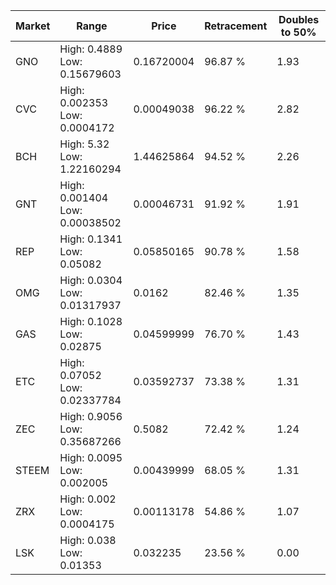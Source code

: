 | Market | Range | Price| Retracement | Doubles to 50% |
| --- | --- | --- | --- | --- |
| GNO | High: 0.4889<br />Low: 0.15679603 | 0.16720004 | 96.87 % | 1.93 |
| CVC | High: 0.002353<br />Low: 0.0004172 | 0.00049038 | 96.22 % | 2.82 |
| BCH | High: 5.32<br />Low: 1.22160294 | 1.44625864 | 94.52 % | 2.26 |
| GNT | High: 0.001404<br />Low: 0.00038502 | 0.00046731 | 91.92 % | 1.91 |
| REP | High: 0.1341<br />Low: 0.05082 | 0.05850165 | 90.78 % | 1.58 |
| OMG | High: 0.0304<br />Low: 0.01317937 | 0.0162 | 82.46 % | 1.35 |
| GAS | High: 0.1028<br />Low: 0.02875 | 0.04599999 | 76.70 % | 1.43 |
| ETC | High: 0.07052<br />Low: 0.02337784 | 0.03592737 | 73.38 % | 1.31 |
| ZEC | High: 0.9056<br />Low: 0.35687266 | 0.5082 | 72.42 % | 1.24 |
| STEEM | High: 0.0095<br />Low: 0.002005 | 0.00439999 | 68.05 % | 1.31 |
| ZRX | High: 0.002<br />Low: 0.0004175 | 0.00113178 | 54.86 % | 1.07 |
| LSK | High: 0.038<br />Low: 0.01353 | 0.032235 | 23.56 % | 0.00 |

